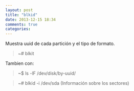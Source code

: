 ```yaml
---
layout: post
title: "blkid"
date: 2013-12-15 18:34
comments: true
categories: 
---
```

Muestra uuid de cada partición y el tipo de formato.

>~# blkit

Tambien con:

>~$ ls -lF /dev/disk/by-uuid/

>~# blkid -i /dev/sda (Información sobre los sectores)

